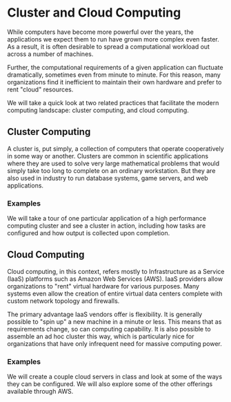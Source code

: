# Cluster and Cloud Computing

While computers have become more powerful over the years, the applications we
expect them to run have grown more complex even faster. As a result, it is often
desirable to spread a computational workload out across a number of machines.

Further, the computational requirements of a given application can fluctuate
dramatically, sometimes even from minute to minute. For this reason, many
organizations find it inefficient to maintain their own hardware and prefer to
rent "cloud" resources.

We will take a quick look at two related practices that facilitate the modern
computing landscape: cluster computing, and cloud computing.

## Cluster Computing

A cluster is, put simply, a collection of computers that operate cooperatively
in some way or another. Clusters are common in scientific applications where
they are used to solve very large mathematical problems that would simply
take too long to complete on an ordinary workstation. But they are also used in
industry to run database systems, game servers, and web applications.

### Examples

We will take a tour of one particular application of a high performance
computing cluster and see a cluster in action, including how tasks are
configured and how output is collected upon completion.

## Cloud Computing

Cloud computing, in this context, refers mostly to Infrastructure as a Service
(IaaS) platforms such as Amazon Web Services (AWS). IaaS providers allow
organizations to "rent" virtual hardware for various purposes. Many systems even
allow the creation of entire virtual data centers complete with custom network
topology and firewalls.

The primary advantage IaaS vendors offer is flexibility. It is generally
possible to "spin up" a new machine in a minute or less. This means that as
requirements change, so can computing capability. It is also possible to
assemble an ad hoc cluster this way, which is particularly nice for
organizations that have only infrequent need for massive computing power.

### Examples

We will create a couple cloud servers in class and look at some of the ways they
can be configured. We will also explore some of the other offerings available
through AWS.


